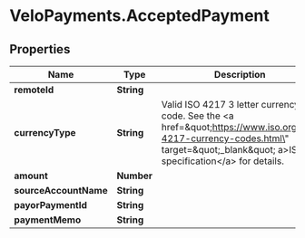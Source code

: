 # VeloPayments.AcceptedPayment

## Properties

Name | Type | Description | Notes
------------ | ------------- | ------------- | -------------
**remoteId** | **String** |  | 
**currencyType** | **String** | Valid ISO 4217 3 letter currency code. See the &lt;a href&#x3D;\&quot;https://www.iso.org/iso-4217-currency-codes.html\&quot; target&#x3D;\&quot;_blank\&quot; a&gt;ISO specification&lt;/a&gt; for details. | 
**amount** | **Number** |  | 
**sourceAccountName** | **String** |  | 
**payorPaymentId** | **String** |  | 
**paymentMemo** | **String** |  | [optional] 


